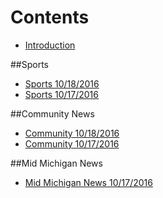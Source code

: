 # Contents

* [Introduction](README.md)

##Sports
* [Sports 10/18/2016](_posts/athletics-10182016md.md)
* [Sports 10/17/2016](_posts/2016-10-16-shepherd-athletics-10162016.md)

##Community News
* [Community 10/18/2016](_posts/community-10182016md.md)
* [Community 10/17/2016](_posts/communitynews.md)

##Mid Michigan News
* [Mid Michigan News 10/17/2016](_posts/midmichigannews-10172016md.md)

